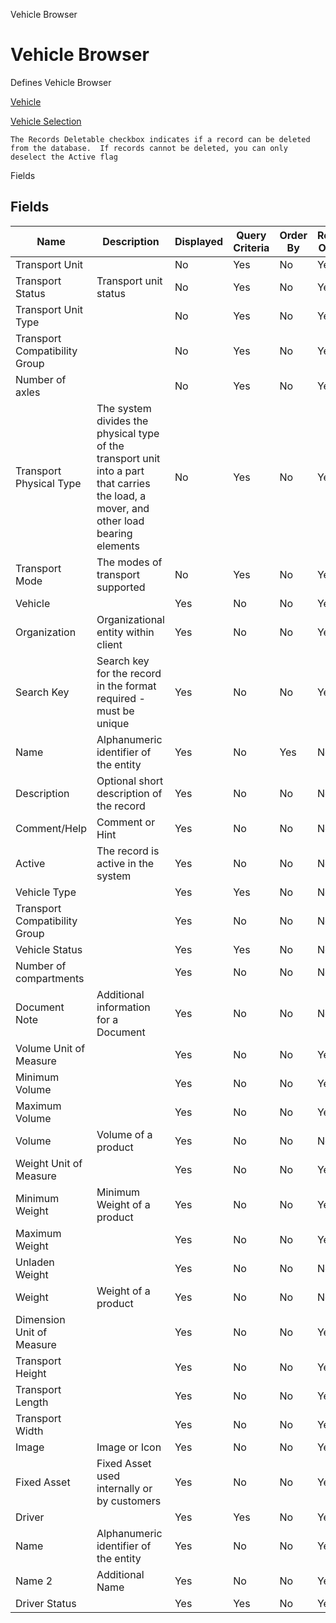 
Vehicle Browser
# Vehicle Browser


Defines Vehicle Browser

[Vehicle](../../functional-guide/window/window-vehicle.md)

[Vehicle Selection](../../functional-guide/window/process-dd_vehicle-selection.md)

```
The Records Deletable checkbox indicates if a record can be deleted from the database.  If records cannot be deleted, you can only deselect the Active flag
```
Fields
## Fields




Name                          | Description                                                                                                                            | Displayed | Query Criteria | Order By | Read Only | Mandatory
----------------------------- | -------------------------------------------------------------------------------------------------------------------------------------- | --------- | -------------- | -------- | --------- | ---------
Transport Unit                |                                                                                                                                        | No        | Yes            | No       | Yes       | No       
Transport Status              | Transport unit status                                                                                                                  | No        | Yes            | No       | Yes       | No       
Transport Unit Type           |                                                                                                                                        | No        | Yes            | No       | Yes       | No       
Transport Compatibility Group |                                                                                                                                        | No        | Yes            | No       | Yes       | No       
Number of axles               |                                                                                                                                        | No        | Yes            | No       | Yes       | No       
Transport Physical Type       | The system divides the physical type of the transport unit into a part that carries the load, a mover, and other load bearing elements | No        | Yes            | No       | Yes       | No       
Transport Mode                | The modes of transport supported                                                                                                       | No        | Yes            | No       | Yes       | No       
Vehicle                       |                                                                                                                                        | Yes       | No             | No       | Yes       | No       
Organization                  | Organizational entity within client                                                                                                    | Yes       | No             | No       | Yes       | No       
Search Key                    | Search key for the record in the format required - must be unique                                                                      | Yes       | No             | No       | Yes       | No       
Name                          | Alphanumeric identifier of the entity                                                                                                  | Yes       | No             | Yes      | No        | No       
Description                   | Optional short description of the record                                                                                               | Yes       | No             | No       | No        | No       
Comment/Help                  | Comment or Hint                                                                                                                        | Yes       | No             | No       | No        | No       
Active                        | The record is active in the system                                                                                                     | Yes       | No             | No       | No        | No       
Vehicle Type                  |                                                                                                                                        | Yes       | Yes            | No       | No        | No       
Transport Compatibility Group |                                                                                                                                        | Yes       | No             | No       | No        | No       
Vehicle Status                |                                                                                                                                        | Yes       | Yes            | No       | No        | No       
Number of compartments        |                                                                                                                                        | Yes       | No             | No       | No        | No       
Document Note                 | Additional information for a Document                                                                                                  | Yes       | No             | No       | No        | No       
Volume Unit of Measure        |                                                                                                                                        | Yes       | No             | No       | Yes       | No       
Minimum Volume                |                                                                                                                                        | Yes       | No             | No       | Yes       | No       
Maximum Volume                |                                                                                                                                        | Yes       | No             | No       | Yes       | No       
Volume                        | Volume of a product                                                                                                                    | Yes       | No             | No       | No        | No       
Weight Unit of Measure        |                                                                                                                                        | Yes       | No             | No       | Yes       | No       
Minimum Weight                | Minimum Weight of a product                                                                                                            | Yes       | No             | No       | Yes       | No       
Maximum Weight                |                                                                                                                                        | Yes       | No             | No       | Yes       | No       
Unladen Weight                |                                                                                                                                        | Yes       | No             | No       | No        | No       
Weight                        | Weight of a product                                                                                                                    | Yes       | No             | No       | No        | No       
Dimension Unit of Measure     |                                                                                                                                        | Yes       | No             | No       | Yes       | No       
Transport Height              |                                                                                                                                        | Yes       | No             | No       | Yes       | No       
Transport Length              |                                                                                                                                        | Yes       | No             | No       | Yes       | No       
Transport Width               |                                                                                                                                        | Yes       | No             | No       | Yes       | No       
Image                         | Image or Icon                                                                                                                          | Yes       | No             | No       | Yes       | No       
Fixed Asset                   | Fixed Asset used internally or by customers                                                                                            | Yes       | No             | No       | Yes       | No       
Driver                        |                                                                                                                                        | Yes       | Yes            | No       | Yes       | No       
Name                          | Alphanumeric identifier of the entity                                                                                                  | Yes       | No             | No       | Yes       | No       
Name 2                        | Additional Name                                                                                                                        | Yes       | No             | No       | Yes       | No       
Driver Status                 |                                                                                                                                        | Yes       | Yes            | No       | Yes       | No       
